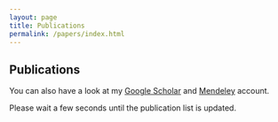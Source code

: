 ```yaml
---
layout: page
title: Publications
permalink: /papers/index.html
---
```


## Publications

You can also have a look at my [Google Scholar](http://scholar.google.com/citations?user=dzuKyxwAAAAJ&hl=en) and [Mendeley](http://www.mendeley.com/profiles/ozan-keysan/) account.

Please wait a few seconds until the publication list is updated.
<script src="http://bibbase.org/show?bib=http://bibbase.org/mendeley2/363361&msg=embed&groupby=type&jsonp=1&folding=0"></script> 

